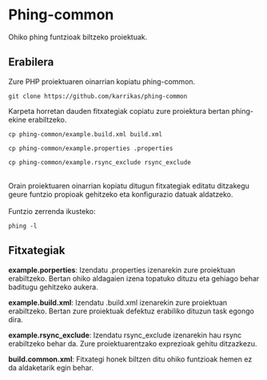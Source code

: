 <h1>Phing-common</h1>

Ohiko phing funtzioak biltzeko proiektuak. 

<h2>Erabilera</h2>
<p>
Zure PHP proiektuaren oinarrian kopiatu phing-common.<br />

<pre>
<code>git clone https://github.com/karrikas/phing-common</code>
</pre>


Karpeta horretan dauden fitxategiak copiatu zure proiektura bertan phing-ekine erabiltzeko.
<pre>
<code>cp phing-common/example.build.xml build.xml</code>
</pre>
<pre>
<code>cp phing-common/example.properties .properties</code>
</pre>
<pre>
<code>cp phing-common/example.rsync_exclude rsync_exclude</code>
</pre>

<br />
Orain proiektuaren oinarrian kopiatu ditugun fitxategiak editatu ditzakegu geure funtzio propioak 
gehitzeko eta konfigurazio datuak aldatzeko. <br/>
<br/>
Funtzio zerrenda ikusteko:
<pre>
<code>phing -l</code>
</pre>
</p>


<h2>Fitxategiak</h2>
<p>
<b>example.porperties</b>: Izendatu .properties izenarekin zure proiektuan erabiltzeko. Bertan 
ohiko aldagaien izena topatuko dituzu eta gehiago behar baditugu gehitzeko aukera. 
</p>

<p>
<b>example.build.xml</b>: Izendatu .build.xml izenarekin zure proiektuan erabiltzeko. Bertan zure proiektuak 
defektuz erabiliko dituzun task egongo dira.
</p>

<p>
<b>example.rsync_exclude</b>: Izendatu rsync_exclude izenarekin hau rsync erabiltzeko behar da. Zure 
proiektuarentzako exprezioak gehitu ditzazkezu. 
</p>

<p>
<b>build.common.xml</b>: Fitxategi honek biltzen ditu ohiko funtzioak hemen ez da aldaketarik egin behar. 
</p>


